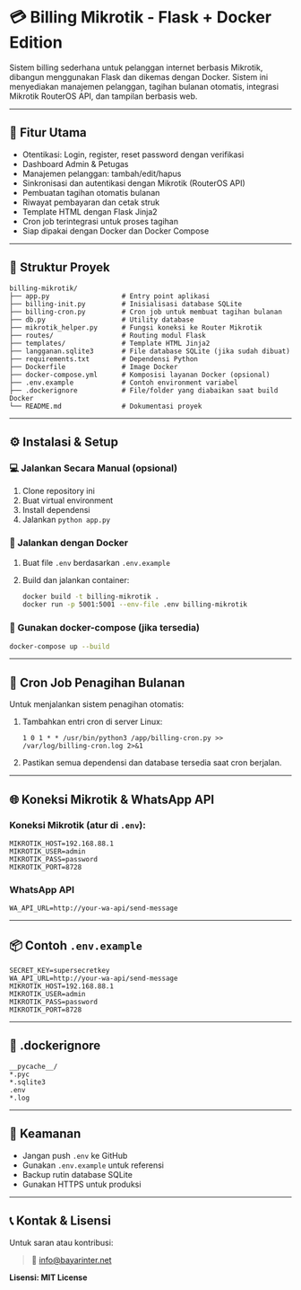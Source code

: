 # 💳 Billing Mikrotik - Flask + Docker Edition

Sistem billing sederhana untuk pelanggan internet berbasis Mikrotik, dibangun menggunakan Flask dan dikemas dengan Docker. Sistem ini menyediakan manajemen pelanggan, tagihan bulanan otomatis, integrasi Mikrotik RouterOS API, dan tampilan berbasis web.

---

## 🚀 Fitur Utama

* Otentikasi: Login, register, reset password dengan verifikasi
* Dashboard Admin & Petugas
* Manajemen pelanggan: tambah/edit/hapus
* Sinkronisasi dan autentikasi dengan Mikrotik (RouterOS API)
* Pembuatan tagihan otomatis bulanan
* Riwayat pembayaran dan cetak struk
* Template HTML dengan Flask Jinja2
* Cron job terintegrasi untuk proses tagihan
* Siap dipakai dengan Docker dan Docker Compose

---

## 🧱 Struktur Proyek

```
billing-mikrotik/
├── app.py                  # Entry point aplikasi
├── billing-init.py         # Inisialisasi database SQLite
├── billing-cron.py         # Cron job untuk membuat tagihan bulanan
├── db.py                   # Utility database
├── mikrotik_helper.py      # Fungsi koneksi ke Router Mikrotik
├── routes/                 # Routing modul Flask
├── templates/              # Template HTML Jinja2
├── langganan.sqlite3       # File database SQLite (jika sudah dibuat)
├── requirements.txt        # Dependensi Python
├── Dockerfile              # Image Docker
├── docker-compose.yml      # Komposisi layanan Docker (opsional)
├── .env.example            # Contoh environment variabel
├── .dockerignore           # File/folder yang diabaikan saat build Docker
└── README.md               # Dokumentasi proyek
```

---

## ⚙️ Instalasi & Setup

### 💻 Jalankan Secara Manual (opsional)

1. Clone repository ini
2. Buat virtual environment
3. Install dependensi
4. Jalankan `python app.py`

### 🐳 Jalankan dengan Docker

1. Buat file `.env` berdasarkan `.env.example`
2. Build dan jalankan container:

   ```bash
   docker build -t billing-mikrotik .
   docker run -p 5001:5001 --env-file .env billing-mikrotik
   ```

### 🔁 Gunakan docker-compose (jika tersedia)

```bash
docker-compose up --build
```

---

## 🔄 Cron Job Penagihan Bulanan

Untuk menjalankan sistem penagihan otomatis:

1. Tambahkan entri cron di server Linux:

   ```cron
   1 0 1 * * /usr/bin/python3 /app/billing-cron.py >> /var/log/billing-cron.log 2>&1
   ```

2. Pastikan semua dependensi dan database tersedia saat cron berjalan.

---

## 🌐 Koneksi Mikrotik & WhatsApp API

### Koneksi Mikrotik (atur di `.env`):

```env
MIKROTIK_HOST=192.168.88.1
MIKROTIK_USER=admin
MIKROTIK_PASS=password
MIKROTIK_PORT=8728
```

### WhatsApp API

```env
WA_API_URL=http://your-wa-api/send-message
```

---

## 📦 Contoh `.env.example`

```env
SECRET_KEY=supersecretkey
WA_API_URL=http://your-wa-api/send-message
MIKROTIK_HOST=192.168.88.1
MIKROTIK_USER=admin
MIKROTIK_PASS=password
MIKROTIK_PORT=8728
```

---

## 📂 .dockerignore

```
__pycache__/
*.pyc
*.sqlite3
.env
*.log
```

---

## 🔐 Keamanan

* Jangan push `.env` ke GitHub
* Gunakan `.env.example` untuk referensi
* Backup rutin database SQLite
* Gunakan HTTPS untuk produksi

---

## 📞 Kontak & Lisensi

Untuk saran atau kontribusi:

> 📧 [info@bayarinter.net](mailto:info@bayarinter.net)

**Lisensi: MIT License**
